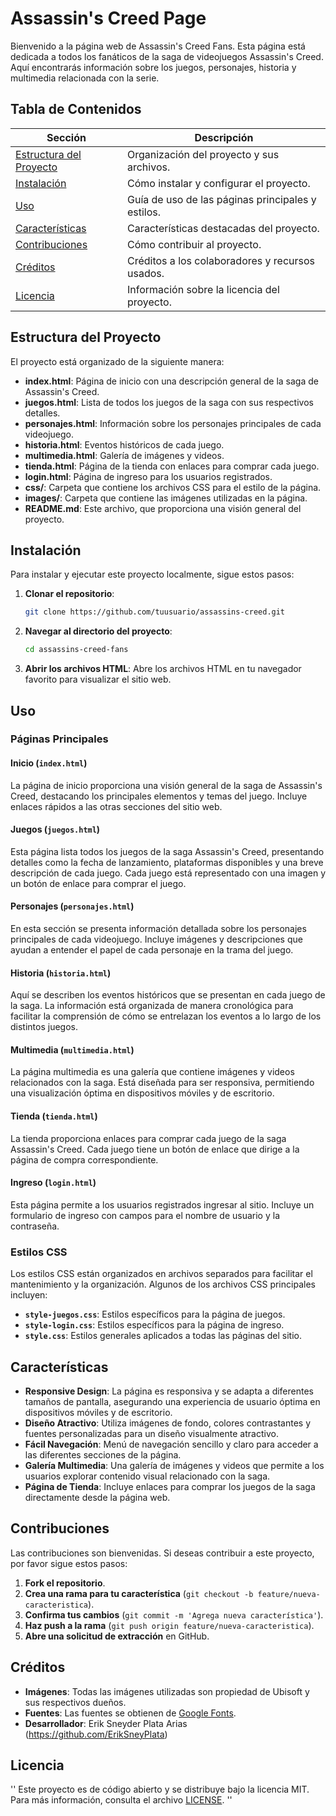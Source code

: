 # Assassin's Creed Page

Bienvenido a la página web de Assassin's Creed Fans. Esta página está dedicada a todos los fanáticos de la saga de videojuegos Assassin's Creed. Aquí encontrarás información sobre los juegos, personajes, historia y multimedia relacionada con la serie.

## Tabla de Contenidos

| Sección            | Descripción                                        |
|--------------------|----------------------------------------------------|
| [Estructura del Proyecto](#estructura-del-proyecto) | Organización del proyecto y sus archivos. |
| [Instalación](#instalación)         | Cómo instalar y configurar el proyecto.      |
| [Uso](#uso)             | Guía de uso de las páginas principales y estilos.  |
| [Características](#características)  | Características destacadas del proyecto.     |
| [Contribuciones](#contribuciones)  | Cómo contribuir al proyecto.                 |
| [Créditos](#créditos)         | Créditos a los colaboradores y recursos usados. |
| [Licencia](#licencia)         | Información sobre la licencia del proyecto.   |

## Estructura del Proyecto

El proyecto está organizado de la siguiente manera:

- **index.html**: Página de inicio con una descripción general de la saga de Assassin's Creed.
- **juegos.html**: Lista de todos los juegos de la saga con sus respectivos detalles.
- **personajes.html**: Información sobre los personajes principales de cada videojuego.
- **historia.html**: Eventos históricos de cada juego.
- **multimedia.html**: Galería de imágenes y videos.
- **tienda.html**: Página de la tienda con enlaces para comprar cada juego.
- **login.html**: Página de ingreso para los usuarios registrados.
- **css/**: Carpeta que contiene los archivos CSS para el estilo de la página.
- **images/**: Carpeta que contiene las imágenes utilizadas en la página.
- **README.md**: Este archivo, que proporciona una visión general del proyecto.

## Instalación

Para instalar y ejecutar este proyecto localmente, sigue estos pasos:

1. **Clonar el repositorio**:
    ```bash
    git clone https://github.com/tuusuario/assassins-creed.git
    ```

2. **Navegar al directorio del proyecto**:
    ```bash
    cd assassins-creed-fans
    ```

3. **Abrir los archivos HTML**:
    Abre los archivos HTML en tu navegador favorito para visualizar el sitio web.

## Uso

### Páginas Principales

#### Inicio (`index.html`)

La página de inicio proporciona una visión general de la saga de Assassin's Creed, destacando los principales elementos y temas del juego. Incluye enlaces rápidos a las otras secciones del sitio web.

#### Juegos (`juegos.html`)

Esta página lista todos los juegos de la saga Assassin's Creed, presentando detalles como la fecha de lanzamiento, plataformas disponibles y una breve descripción de cada juego. Cada juego está representado con una imagen y un botón de enlace para comprar el juego.

#### Personajes (`personajes.html`)

En esta sección se presenta información detallada sobre los personajes principales de cada videojuego. Incluye imágenes y descripciones que ayudan a entender el papel de cada personaje en la trama del juego.

#### Historia (`historia.html`)

Aquí se describen los eventos históricos que se presentan en cada juego de la saga. La información está organizada de manera cronológica para facilitar la comprensión de cómo se entrelazan los eventos a lo largo de los distintos juegos.

#### Multimedia (`multimedia.html`)

La página multimedia es una galería que contiene imágenes y videos relacionados con la saga. Está diseñada para ser responsiva, permitiendo una visualización óptima en dispositivos móviles y de escritorio.

#### Tienda (`tienda.html`)

La tienda proporciona enlaces para comprar cada juego de la saga Assassin's Creed. Cada juego tiene un botón de enlace que dirige a la página de compra correspondiente.

#### Ingreso (`login.html`)

Esta página permite a los usuarios registrados ingresar al sitio. Incluye un formulario de ingreso con campos para el nombre de usuario y la contraseña.

### Estilos CSS

Los estilos CSS están organizados en archivos separados para facilitar el mantenimiento y la organización. Algunos de los archivos CSS principales incluyen:

- **`style-juegos.css`**: Estilos específicos para la página de juegos.
- **`style-login.css`**: Estilos específicos para la página de ingreso.
- **`style.css`**: Estilos generales aplicados a todas las páginas del sitio.

## Características

- **Responsive Design**: La página es responsiva y se adapta a diferentes tamaños de pantalla, asegurando una experiencia de usuario óptima en dispositivos móviles y de escritorio.
- **Diseño Atractivo**: Utiliza imágenes de fondo, colores contrastantes y fuentes personalizadas para un diseño visualmente atractivo.
- **Fácil Navegación**: Menú de navegación sencillo y claro para acceder a las diferentes secciones de la página.
- **Galería Multimedia**: Una galería de imágenes y videos que permite a los usuarios explorar contenido visual relacionado con la saga.
- **Página de Tienda**: Incluye enlaces para comprar los juegos de la saga directamente desde la página web.

## Contribuciones

Las contribuciones son bienvenidas. Si deseas contribuir a este proyecto, por favor sigue estos pasos:

1. **Fork el repositorio**.
2. **Crea una rama para tu característica** (`git checkout -b feature/nueva-caracteristica`).
3. **Confirma tus cambios** (`git commit -m 'Agrega nueva característica'`).
4. **Haz push a la rama** (`git push origin feature/nueva-caracteristica`).
5. **Abre una solicitud de extracción** en GitHub.

## Créditos

- **Imágenes**: Todas las imágenes utilizadas son propiedad de Ubisoft y sus respectivos dueños.
- **Fuentes**: Las fuentes se obtienen de [Google Fonts](https://fonts.google.com/).
- **Desarrollador**: Erik Sneyder Plata Arias (https://github.com/ErikSneyPlata)

## Licencia
''
Este proyecto es de código abierto y se distribuye bajo la licencia MIT. Para más información, consulta el archivo [LICENSE](LICENSE).
''


